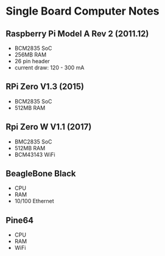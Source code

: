 # Single Board Computer Notes

## Raspberry Pi Model A Rev 2 (2011.12)

* BCM2835 SoC
* 256MB RAM
* 26 pin header
* current draw: 120 - 300 mA

## RPi Zero V1.3 (2015)

* BCM2835 SoC
* 512MB RAM

## Rpi Zero W V1.1 (2017)

* BMC2835 SoC
* 512MB RAM
* BCM43143 WiFi

## BeagleBone Black

* CPU
* RAM
* 10/100 Ethernet

## Pine64

* CPU
* RAM
* WiFi
